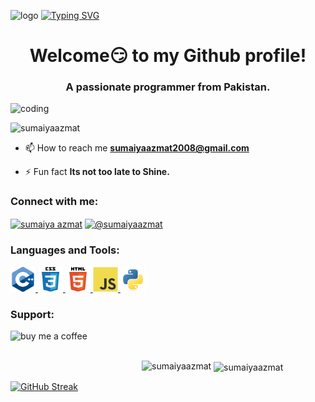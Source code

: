![logo](banner.png)
<a href="https://git.io/typing-svg"><img src="https://readme-typing-svg.demolab.com?font=harlow+solid+italic&pause=1000&color=FF1E11&width=435&lines=%22Hi%2C+I%E2%80%99m+Sumaiya+Azmat.;Nice+to+have+you+around!" alt="Typing SVG" /></a>
<h1 align="center">Welcome😏 to my Github profile!</h1>
<h3 align="center">A passionate programmer from Pakistan.</h3>
<img align="right " alt="coding" width="400" src="https://cdn.dribbble.com/users/1519660/screenshots/4536550/media/053531508b8be8f7002815911fa86cdc.gif"/>
<p align="left"> <img src="https://komarev.com/ghpvc/?username=sumaiyaazmat&label=Profile%20views&color=0e75b6&style=flat" alt="sumaiyaazmat" /> </p>

- 📫 How to reach me **sumaiyaazmat2008@gmail.com**

- ⚡ Fun fact **Its not too late to Shine.**

<h3 align="left">Connect with me:</h3>
<p align="left">
<a href="https://linkedin.com/in/sumaiya azmat" target="blank"><img align="center" src="https://raw.githubusercontent.com/rahuldkjain/github-profile-readme-generator/master/src/images/icons/Social/linked-in-alt.svg" alt="sumaiya azmat" height="30" width="40" /></a>
<a href="https://instagram.com/@sumaiyaazmat" target="blank"><img align="center" src="https://raw.githubusercontent.com/rahuldkjain/github-profile-readme-generator/master/src/images/icons/Social/instagram.svg" alt="@sumaiyaazmat" height="30" width="40" /></a>
</p>

<h3 align="left">Languages and Tools:</h3>
<p align="left"> <a href="https://www.w3schools.com/cpp/" target="_blank" rel="noreferrer"> <img src="https://raw.githubusercontent.com/devicons/devicon/master/icons/cplusplus/cplusplus-original.svg" alt="cplusplus" width="40" height="40"/> </a> <a href="https://www.w3schools.com/css/" target="_blank" rel="noreferrer"> <img src="https://raw.githubusercontent.com/devicons/devicon/master/icons/css3/css3-original-wordmark.svg" alt="css3" width="40" height="40"/> </a> <a href="https://www.w3.org/html/" target="_blank" rel="noreferrer"> <img src="https://raw.githubusercontent.com/devicons/devicon/master/icons/html5/html5-original-wordmark.svg" alt="html5" width="40" height="40"/> </a> <a href="https://developer.mozilla.org/en-US/docs/Web/JavaScript" target="_blank" rel="noreferrer"> <img src="https://raw.githubusercontent.com/devicons/devicon/master/icons/javascript/javascript-original.svg" alt="javascript" width="40" height="40"/> </a> <a href="https://www.python.org" target="_blank" rel="noreferrer"> <img src="https://raw.githubusercontent.com/devicons/devicon/master/icons/python/python-original.svg" alt="python" width="40" height="40"/> </a> </p>

<h3 align="left">Support:</h3>
<p><a href="https://www.buymeacoffee.com/buy me a coffee"> <img align="left" src="https://cdn.buymeacoffee.com/buttons/v2/default-yellow.png" height="50" width="210" alt="buy me a coffee" /></a></p><br><br>

<p><img align="left" src="https://github-readme-stats.vercel.app/api/top-langs?username=sumaiyaazmat&show_icons=true&locale=en&layout=compact" alt="sumaiyaazmat" /></p>

<p>&nbsp;<img align="center" src="https://github-readme-stats.vercel.app/api?username=sumaiyaazmat&show_icons=true&locale=en" alt="sumaiyaazmat" /></p>
<a href="https://git.io/streak-stats">
  <img src="https://streak-stats.demolab.com?user=Sumaiya&theme=blue-green&border_radius=4.4&date_format=M%20j%5B%2C%20Y%5D&card_width=494" alt="GitHub Streak" /></a>
<a href="https://github.com/DenverCoder1/github-readme-streak-stats.git"/>

